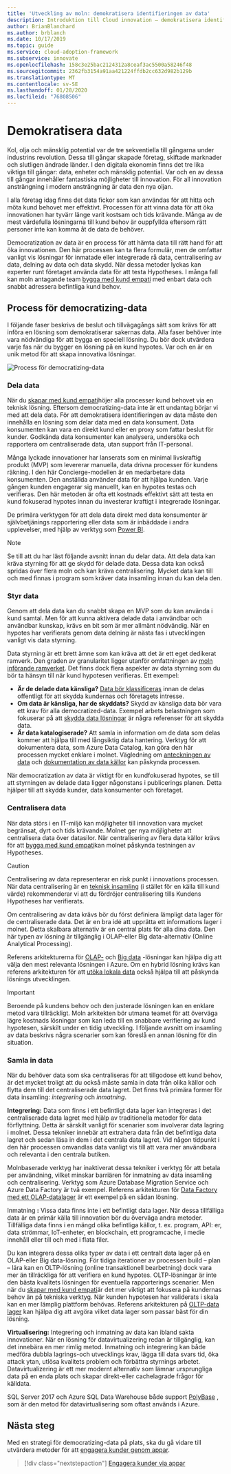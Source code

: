 ```yaml
---
title: 'Utveckling av moln: demokratisera identifieringen av data'
description: Introduktion till Cloud innovation – demokratisera identifieringen av data
author: BrianBlanchard
ms.author: brblanch
ms.date: 10/17/2019
ms.topic: guide
ms.service: cloud-adoption-framework
ms.subservice: innovate
ms.openlocfilehash: 158c3e25bac2124312a8ceaf3ac5500a58246f48
ms.sourcegitcommit: 2362fb3154a91aa421224ffdb2cc632d982b129b
ms.translationtype: MT
ms.contentlocale: sv-SE
ms.lasthandoff: 01/28/2020
ms.locfileid: "76808506"
---
```

# <a name="democratize-data"></a>Demokratisera data

Kol, olja och mänsklig potential var de tre sekventiella till gångarna under industrins revolution. Dessa till gångar skapade företag, skiftade marknader och slutligen ändrade länder. I den digitala ekonomin finns det tre lika viktiga till gångar: data, enheter och mänsklig potential. Var och en av dessa till gångar innehåller fantastiska möjligheter till innovation. För all innovation ansträngning i modern ansträngning är data den nya oljan.

I alla företag idag finns det data fickor som kan användas för att hitta och möta kund behovet mer effektivt. Processen för att vinna data för att öka innovationen har tyvärr länge varit kostsam och tids krävande. Många av de mest värdefulla lösningarna till kund behov är ouppfyllda eftersom rätt personer inte kan komma åt de data de behöver.

Democratization av data är en process för att hämta data till rätt hand för att öka innovationen. Den här processen kan ta flera formulär, men de omfattar vanligt vis lösningar för inmatade eller integrerade rå data, centralisering av data, delning av data och data skydd. När dessa metoder lyckas kan experter runt företaget använda data för att testa Hypotheses. I många fall kan moln antagande team [bygga med kund empati](./build.md) med enbart data och snabbt adressera befintliga kund behov.

## <a name="process-of-democratizing-data"></a>Process för democratizing-data

I följande faser beskrivs de beslut och tillvägagångs sätt som krävs för att införa en lösning som demokratiserar sakernas data. Alla faser behöver inte vara nödvändiga för att bygga en speciell lösning. Du bör dock utvärdera varje fas när du bygger en lösning på en kund hypotes. Var och en är en unik metod för att skapa innovativa lösningar.

![Process för democratizing-data](../../_images/innovate/democratize-data.png)

### <a name="share-data"></a>Dela data

När du [skapar med kund empati](./build.md)höjer alla processer kund behovet via en teknisk lösning. Eftersom democratizing-data inte är ett undantag börjar vi med att dela data. För att demokratisera identifieringen av data måste den innehålla en lösning som delar data med en data konsument. Data konsumenten kan vara en direkt kund eller en proxy som fattar beslut för kunder. Godkända data konsumenter kan analysera, undersöka och rapportera om centraliserade data, utan support från IT-personal.

Många lyckade innovationer har lanserats som en minimal livskraftig produkt (MVP) som levererar manuella, data drivna processer för kundens räkning. I den här Concierge-modellen är en medarbetare data konsumenten. Den anställda använder data för att hjälpa kunden. Varje gången kunden engagerar sig manuellt, kan en hypotes testas och verifieras. Den här metoden är ofta ett kostnads effektivt sätt att testa en kund fokuserad hypotes innan du investerar kraftigt i integrerade lösningar.

De primära verktygen för att dela data direkt med data konsumenter är självbetjänings rapportering eller data som är inbäddade i andra upplevelser, med hjälp av verktyg som [Power BI](https://docs.microsoft.com/power-bi).

> [!NOTE]
> Se till att du har läst följande avsnitt innan du delar data. Att dela data kan kräva styrning för att ge skydd för delade data. Dessa data kan också spridas över flera moln och kan kräva centralisering. Mycket data kan till och med finnas i program som kräver data insamling innan du kan dela den.

### <a name="govern-data"></a>Styr data

Genom att dela data kan du snabbt skapa en MVP som du kan använda i kund samtal. Men för att kunna aktivera delade data i användbar och användbar kunskap, krävs en bit som är mer allmänt nödvändig. När en hypotes har verifierats genom data delning är nästa fas i utvecklingen vanligt vis data styrning.

Data styrning är ett brett ämne som kan kräva att det är ett eget dedikerat ramverk. Den graden av granularitet ligger utanför omfattningen av [moln införande ramverket](../../index.md). Det finns dock flera aspekter av data styrning som du bör ta hänsyn till när kund hypotesen verifieras. Ett exempel:

- **Är de delade data känsliga?** [Data bör klassificeras](../../govern/policy-compliance/data-classification.md) innan de delas offentligt för att skydda kundernas och företagets intresse.
- **Om data är känsliga, har de skyddats?** Skydd av känsliga data bör vara ett krav för alla democratized-data. Exempel arbets belastningen som fokuserar på att [skydda data lösningar](https://docs.microsoft.com/azure/architecture/data-guide/scenarios/securing-data-solutions) är några referenser för att skydda data.
- **Är data katalogiserade?** Att samla in information om de data som delas kommer att hjälpa till med långsiktig data hantering. Verktyg för att dokumentera data, som Azure Data Catalog, kan göra den här processen mycket enklare i molnet. Vägledning om [anteckningen av data](https://docs.microsoft.com/azure/data-catalog/data-catalog-how-to-annotate) och [dokumentation av data källor](https://docs.microsoft.com/azure/data-catalog/data-catalog-how-to-documentation) kan påskynda processen.

När democratization av data är viktigt för en kundfokuserad hypotes, se till att styrningen av delade data ligger någonstans i publicerings planen. Detta hjälper till att skydda kunder, data konsumenter och företaget.

### <a name="centralize-data"></a>Centralisera data

När data störs i en IT-miljö kan möjligheter till innovation vara mycket begränsat, dyrt och tids krävande. Molnet ger nya möjligheter att centralisera data över datasilor. När centralisering av flera data källor krävs för att [bygga med kund empati](./build.md)kan molnet påskynda testningen av Hypotheses.

> [!CAUTION]
> Centralisering av data representerar en risk punkt i innovations processen. När data centralisering är en [teknisk insamling](./build.md#reduce-complexity-and-delay-technical-spikes) (i stället för en källa till kund värde) rekommenderar vi att du fördröjer centralisering tills Kundens Hypotheses har verifierats.

Om centralisering av data krävs bör du först definiera lämpligt data lager för de centraliserade data. Det är en bra idé att upprätta ett informations lager i molnet. Detta skalbara alternativ är en central plats för alla dina data. Den här typen av lösning är tillgänglig i OLAP-eller Big data-alternativ (Online Analytical Processing).

Referens arkitekturerna för [OLAP-](https://docs.microsoft.com/azure/architecture/data-guide/relational-data/online-analytical-processing) och [Big data](https://docs.microsoft.com/azure/architecture/data-guide/big-data) -lösningar kan hjälpa dig att välja den mest relevanta lösningen i Azure. Om en hybrid lösning krävs kan referens arkitekturen för att [utöka lokala data](https://docs.microsoft.com/azure/architecture/data-guide/scenarios/hybrid-on-premises-and-cloud) också hjälpa till att påskynda lösnings utvecklingen.

> [!IMPORTANT]
> Beroende på kundens behov och den justerade lösningen kan en enklare metod vara tillräckligt. Moln arkitekten bör utmana teamet för att överväga lägre kostnads lösningar som kan leda till en snabbare verifiering av kund hypotesen, särskilt under en tidig utveckling. I följande avsnitt om insamling av data beskrivs några scenarier som kan föreslå en annan lösning för din situation.

### <a name="collect-data"></a>Samla in data

När du behöver data som ska centraliseras för att tillgodose ett kund behov, är det mycket troligt att du också måste samla in data från olika källor och flytta dem till det centraliserade data lagret. Det finns två primära former för data insamling: *integrering* och *inmatning*.

**Integrering:** Data som finns i ett befintligt data lager kan integreras i det centraliserade data lagret med hjälp av traditionella metoder för data förflyttning. Detta är särskilt vanligt för scenarier som involverar data lagring i molnet. Dessa tekniker innebär att extrahera data från det befintliga data lagret och sedan läsa in dem i det centrala data lagret. Vid någon tidpunkt i den här processen omvandlas data vanligt vis till att vara mer användbara och relevanta i den centrala butiken.

Molnbaserade verktyg har inaktiverat dessa tekniker i verktyg för att betala per användning, vilket minskar barriären för inmatning av data insamling och centralisering. Verktyg som Azure Database Migration Service och Azure Data Factory är två exempel. Referens arkitekturen för [Data Factory med ett OLAP-datalager](https://docs.microsoft.com/azure/architecture/data-guide/relational-data/etl) är ett exempel på en sådan lösning.

Inmatning **:** Vissa data finns inte i ett befintligt data lager. När dessa tillfälliga data är en primär källa till innovation bör du överväga andra metoder. Tillfälliga data finns i en mängd olika befintliga källor, t. ex. program, API: er, data strömmar, IoT-enheter, en blockchain, ett programcache, i medie innehåll eller till och med i flata filer.

Du kan integrera dessa olika typer av data i ett centralt data lager på en OLAP-eller Big data-lösning. För tidiga iterationer av processen build – plan – lära kan en OLTP-lösning (online transaktionell bearbetning) dock vara mer än tillräckliga för att verifiera en kund hypotes. OLTP-lösningar är inte den bästa kvalitets lösningen för eventuella rapporterings scenarier. Men när du [skapar med kund empati](./build.md)är det mer viktigt att fokusera på kundernas behov än på tekniska verktyg. När kunden hypotesen har validerats i skala kan en mer lämplig plattform behövas. Referens arkitekturen på [OLTP-data lager](https://docs.microsoft.com/azure/architecture/data-guide/relational-data/online-transaction-processing) kan hjälpa dig att avgöra vilket data lager som passar bäst för din lösning.

**Virtualisering:** Integrering och inmatning av data kan ibland sakta innovationer. När en lösning för datavirtualizering redan är tillgänglig, kan det innebära en mer rimlig metod. Inmatning och integrering kan både medföra dubbla lagrings-och utvecklings krav, lägga till data svars tid, öka attack ytan, utlösa kvalitets problem och förbättra styrnings arbetet. Datavirtualizering är ett mer modernt alternativ som lämnar ursprungliga data på en enda plats och skapar direkt-eller cachelagrade frågor för källdata.

SQL Server 2017 och Azure SQL Data Warehouse både support [PolyBase](https://docs.microsoft.com/sql/relational-databases/polybase/polybase-guide) , som är den metod för datavirtualisering som oftast används i Azure.

## <a name="next-steps"></a>Nästa steg

Med en strategi för democratizing-data på plats, ska du gå vidare till utvärdera metoder för att [engagera kunder genom appar](./apps.md).

> [!div class="nextstepaction"]
> [Engagera kunder via appar](./apps.md)
